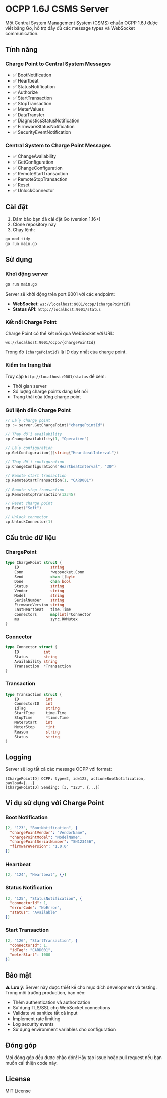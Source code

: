 # OCPP 1.6J CSMS Server

Một Central System Management System (CSMS) chuẩn OCPP 1.6J được viết bằng Go, hỗ trợ đầy đủ các message types và WebSocket communication.

## Tính năng

### Charge Point to Central System Messages
- ✅ BootNotification
- ✅ Heartbeat
- ✅ StatusNotification
- ✅ Authorize
- ✅ StartTransaction
- ✅ StopTransaction
- ✅ MeterValues
- ✅ DataTransfer
- ✅ DiagnosticsStatusNotification
- ✅ FirmwareStatusNotification
- ✅ SecurityEventNotification

### Central System to Charge Point Messages
- ✅ ChangeAvailability
- ✅ GetConfiguration
- ✅ ChangeConfiguration
- ✅ RemoteStartTransaction
- ✅ RemoteStopTransaction
- ✅ Reset
- ✅ UnlockConnector

## Cài đặt

1. Đảm bảo bạn đã cài đặt Go (version 1.16+)
2. Clone repository này
3. Chạy lệnh:

```bash
go mod tidy
go run main.go
```

## Sử dụng

### Khởi động server

```bash
go run main.go
```

Server sẽ khởi động trên port 9001 với các endpoint:

- **WebSocket**: `ws://localhost:9001/ocpp/{chargePointId}`
- **Status API**: `http://localhost:9001/status`

### Kết nối Charge Point

Charge Point có thể kết nối qua WebSocket với URL:
```
ws://localhost:9001/ocpp/{chargePointId}
```

Trong đó `{chargePointId}` là ID duy nhất của charge point.

### Kiểm tra trạng thái

Truy cập `http://localhost:9001/status` để xem:
- Thời gian server
- Số lượng charge points đang kết nối
- Trạng thái của từng charge point

### Gửi lệnh đến Charge Point

```go
// Lấy charge point
cp := server.GetChargePoint("chargePointId")

// Thay đổi availability
cp.ChangeAvailability(1, "Operative")

// Lấy configuration
cp.GetConfiguration([]string{"HeartbeatInterval"})

// Thay đổi configuration
cp.ChangeConfiguration("HeartbeatInterval", "30")

// Remote start transaction
cp.RemoteStartTransaction(1, "CARD001")

// Remote stop transaction
cp.RemoteStopTransaction(12345)

// Reset charge point
cp.Reset("Soft")

// Unlock connector
cp.UnlockConnector(1)
```

## Cấu trúc dữ liệu

### ChargePoint
```go
type ChargePoint struct {
    ID              string
    Conn            *websocket.Conn
    Send            chan []byte
    Done            chan bool
    Status          string
    Vendor          string
    Model           string
    SerialNumber    string
    FirmwareVersion string
    LastHeartbeat   time.Time
    Connectors      map[int]*Connector
    mu              sync.RWMutex
}
```

### Connector
```go
type Connector struct {
    ID           int
    Status       string
    Availability string
    Transaction  *Transaction
}
```

### Transaction
```go
type Transaction struct {
    ID            int
    ConnectorID   int
    IdTag         string
    StartTime     time.Time
    StopTime      *time.Time
    MeterStart    int
    MeterStop     *int
    Reason        string
    Status        string
}
```

## Logging

Server sẽ log tất cả các message OCPP với format:
```
[ChargePointID] OCPP: type=2, id=123, action=BootNotification, payload={...}
[ChargePointID] Sending: [3, "123", {...}]
```

## Ví dụ sử dụng với Charge Point

### Boot Notification
```json
[2, "123", "BootNotification", {
  "chargePointVendor": "VendorName",
  "chargePointModel": "ModelName",
  "chargePointSerialNumber": "SN123456",
  "firmwareVersion": "1.0.0"
}]
```

### Heartbeat
```json
[2, "124", "Heartbeat", {}]
```

### Status Notification
```json
[2, "125", "StatusNotification", {
  "connectorId": 1,
  "errorCode": "NoError",
  "status": "Available"
}]
```

### Start Transaction
```json
[2, "126", "StartTransaction", {
  "connectorId": 1,
  "idTag": "CARD001",
  "meterStart": 1000
}]
```

## Bảo mật

⚠️ **Lưu ý**: Server này được thiết kế cho mục đích development và testing. Trong môi trường production, bạn nên:

- Thêm authentication và authorization
- Sử dụng TLS/SSL cho WebSocket connections
- Validate và sanitize tất cả input
- Implement rate limiting
- Log security events
- Sử dụng environment variables cho configuration

## Đóng góp

Mọi đóng góp đều được chào đón! Hãy tạo issue hoặc pull request nếu bạn muốn cải thiện code này.

## License

MIT License
